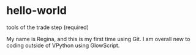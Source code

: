 # hello-world
tools of the trade step (required)

My name is Regina, and this is my first time using Git. I am overall new to coding outside of VPython using GlowScript.

